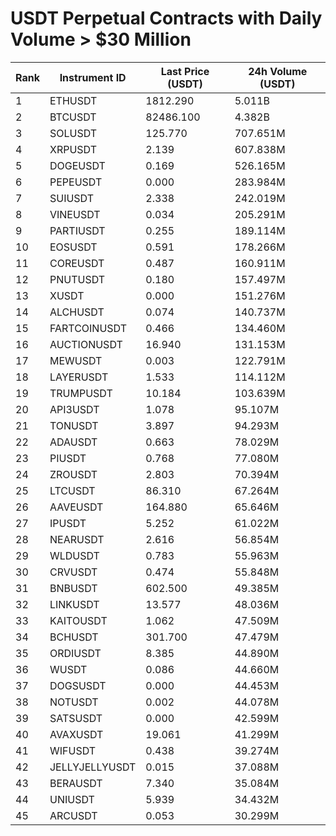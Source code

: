 # USDT Perpetual Contracts with Daily Volume > $30 Million

| Rank | Instrument ID | Last Price (USDT) | 24h Volume (USDT) |
|------|---------------|-------------------|-------------------|
| 1 | ETHUSDT | 1812.290 | 5.011B |
| 2 | BTCUSDT | 82486.100 | 4.382B |
| 3 | SOLUSDT | 125.770 | 707.651M |
| 4 | XRPUSDT | 2.139 | 607.838M |
| 5 | DOGEUSDT | 0.169 | 526.165M |
| 6 | PEPEUSDT | 0.000 | 283.984M |
| 7 | SUIUSDT | 2.338 | 242.019M |
| 8 | VINEUSDT | 0.034 | 205.291M |
| 9 | PARTIUSDT | 0.255 | 189.114M |
| 10 | EOSUSDT | 0.591 | 178.266M |
| 11 | COREUSDT | 0.487 | 160.911M |
| 12 | PNUTUSDT | 0.180 | 157.497M |
| 13 | XUSDT | 0.000 | 151.276M |
| 14 | ALCHUSDT | 0.074 | 140.737M |
| 15 | FARTCOINUSDT | 0.466 | 134.460M |
| 16 | AUCTIONUSDT | 16.940 | 131.153M |
| 17 | MEWUSDT | 0.003 | 122.791M |
| 18 | LAYERUSDT | 1.533 | 114.112M |
| 19 | TRUMPUSDT | 10.184 | 103.639M |
| 20 | API3USDT | 1.078 | 95.107M |
| 21 | TONUSDT | 3.897 | 94.293M |
| 22 | ADAUSDT | 0.663 | 78.029M |
| 23 | PIUSDT | 0.768 | 77.080M |
| 24 | ZROUSDT | 2.803 | 70.394M |
| 25 | LTCUSDT | 86.310 | 67.264M |
| 26 | AAVEUSDT | 164.880 | 65.646M |
| 27 | IPUSDT | 5.252 | 61.022M |
| 28 | NEARUSDT | 2.616 | 56.854M |
| 29 | WLDUSDT | 0.783 | 55.963M |
| 30 | CRVUSDT | 0.474 | 55.848M |
| 31 | BNBUSDT | 602.500 | 49.385M |
| 32 | LINKUSDT | 13.577 | 48.036M |
| 33 | KAITOUSDT | 1.062 | 47.509M |
| 34 | BCHUSDT | 301.700 | 47.479M |
| 35 | ORDIUSDT | 8.385 | 44.890M |
| 36 | WUSDT | 0.086 | 44.660M |
| 37 | DOGSUSDT | 0.000 | 44.453M |
| 38 | NOTUSDT | 0.002 | 44.078M |
| 39 | SATSUSDT | 0.000 | 42.599M |
| 40 | AVAXUSDT | 19.061 | 41.299M |
| 41 | WIFUSDT | 0.438 | 39.274M |
| 42 | JELLYJELLYUSDT | 0.015 | 37.088M |
| 43 | BERAUSDT | 7.340 | 35.084M |
| 44 | UNIUSDT | 5.939 | 34.432M |
| 45 | ARCUSDT | 0.053 | 30.299M |

